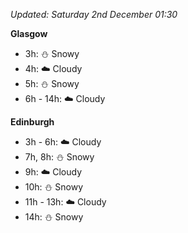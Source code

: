*Updated: Saturday 2nd December 01:30*

**Glasgow**

* 3h: :snowman: Snowy
* 4h: :cloud: Cloudy
* 5h: :snowman: Snowy
* 6h - 14h: :cloud: Cloudy

**Edinburgh**

* 3h - 6h: :cloud: Cloudy
* 7h, 8h: :snowman: Snowy
* 9h: :cloud: Cloudy
* 10h: :snowman: Snowy
* 11h - 13h: :cloud: Cloudy
* 14h: :snowman: Snowy

